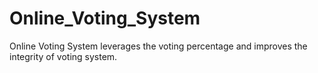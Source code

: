 # Online_Voting_System
Online Voting System leverages the voting percentage and improves the integrity of voting system.

